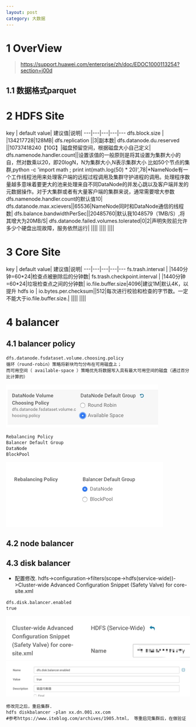 ```yaml
---
layout: post
category: 大数据
---
```


# 1 OverView
> https://support.huawei.com/enterprise/zh/doc/EDOC1000113254?section=j00d
## 1.1 数据格式parquet
# 2 HDFS Site

key | default value| 建议值|说明|
---|---|---|---|---
dfs.block.size | |134217728|128MB|
dfs.replication ||3|副本数|
dfs.datanode.du.reserved ||10737418240【10G】|磁盘预留空间，根据磁盘大小自己定义|
dfs.namenode.handler.count||设置该值的一般原则是将其设置为集群大小的自，然对数乘以20，即20logN，N为集群大小,N表示集群大小 比如50个节点的集群,python -c 'import math ; print int(math.log(50) * 20)',78|*NameNode有一个工作线程池用来处理客户端的远程过程调用及集群守护进程的调用。处理程序数量越多意味着要更大的池来处理来自不同DataNode的并发心跳以及客户端并发的元数据操作。对于大集群或者有大量客户端的集群来说，通常需要增大参数dfs.namenode.handler.count的默认值10|
dfs.datanode.max.xcievers||65536|NameNode同时和DataNode通信的线程数|
dfs.balance.bandwidthPerSec||20485760|默认我1048579（1MB/S）,将其增大为20MB/S|
dfs.datanode.failed.volumes.tolerated|0|2|声明失败前允许多少个硬盘出现故障，服务依然运行|
   ||||
    ||||
     ||||

# 3 Core Site

key | default value| 建议值|说明|
---|---|---|---|---
fs.trash.interval |  |1440分钟=60\*24|检查点被删除后的分钟数|
fs.trash.checkpoint.interval |  |1440分钟=60\*24|垃圾检查点之间的分钟数|
io.file.buffer.size|4096|建议1M|默认4K，以提升 hdfs io |
io.bytes.per.checksum||512|每次进行校验和检查的字节数。一定不能大于io.file.buffer.size.|
 ||||
  ||||
 
 
# 4 balancer
## 4.1 balancer policy
 
```
dfs.datanode.fsdataset.volume.choosing.policy
循环（round-robin）策略将新块均匀分布在可用磁盘上；
而可用空间（ available-space ）策略优先将数据写入具有最大可用空间的磁盘（通过百分比计算的）
```
 
 ![](/assets/img//15749986010461.jpg)


```
Rebalancing Policy
Balancer Default Group 
DataNode
BlockPool
```

![](/assets/img//15749986961024.jpg)

## 4.2 node balancer
## 4.3 disk balancer
 - 配置修改. hdfs->configuration->filters(scope->hdfs(service-wide))->Cluster-wide Advanced Configuration Snippet (Safety Valve) for core-site.xml 
 
```
dfs.disk.balancer.enabled
true
```

![-w438](/assets/img//15749983283641.jpg)
![-w874](/assets/img//15749983397553.jpg)


```
修改完之后，重启集群.
hdfs diskbalancer -plan xx.dn.001.xx.com
#参考https://www.iteblog.com/archives/1905.html， 等重启完集群后，在做验证
```